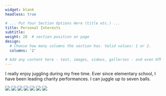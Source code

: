 ```yaml
---
widget: blank
headless: true

# ... Put Your Section Options Here (title etc.) ...
title: Personal Interests
subtitle:
weight: 28  # section position on page
design:
  # Choose how many columns the section has. Valid values: 1 or 2.
  columns: '2'

# Add any content here - text, images, videos, galleries - and even HTML code!
---
```

<p>I really enjoy juggling during my free time. Ever since elementary school, I have been leading charity performances. I can juggle up to seven balls. </p>
<IMG SRC="uploads/7-ball.gif">
<IMG SRC="uploads/5-ball.gif">
<IMG SRC="uploads/ball-spin.gif">
<IMG SRC="uploads/blind-juggle.gif">
<IMG SRC="uploads/chef.gif">
<IMG SRC="uploads/rings.gif">
<IMG SRC="uploads/yoyo.gif">

